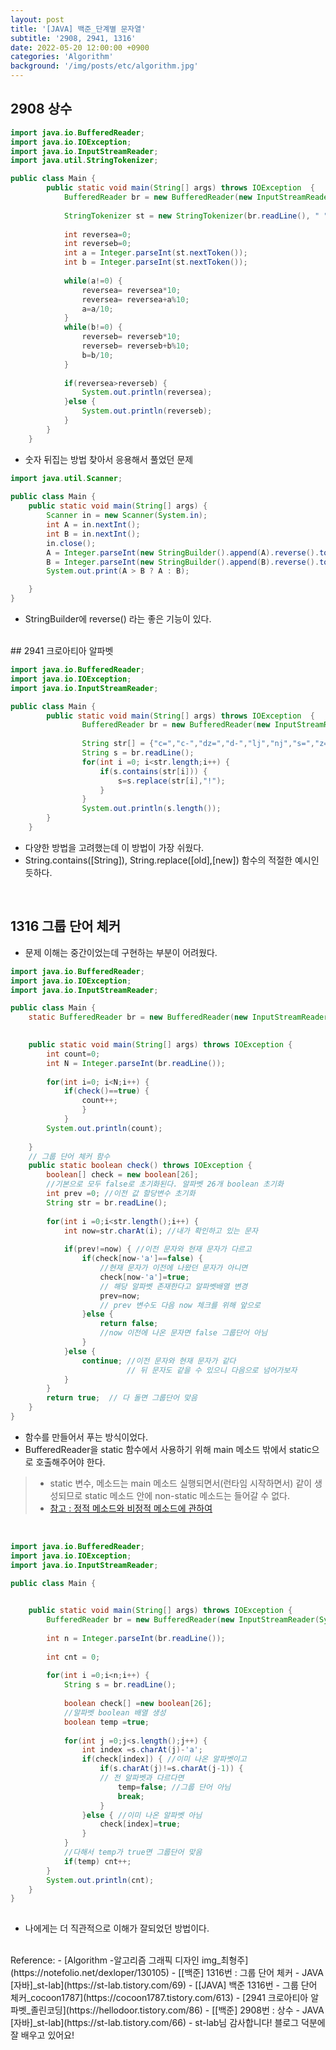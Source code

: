 ```yaml
---
layout: post
title: '[JAVA] 백준_단계별 문자열'
subtitle: '2908, 2941, 1316'
date: 2022-05-20 12:00:00 +0900
categories: 'Algorithm'
background: '/img/posts/etc/algorithm.jpg'
---
```


## 2908 상수

```java
import java.io.BufferedReader;
import java.io.IOException;
import java.io.InputStreamReader;
import java.util.StringTokenizer;

public class Main {
		public static void main(String[] args) throws IOException  {
			BufferedReader br = new BufferedReader(new InputStreamReader(System.in));
			
			StringTokenizer st = new StringTokenizer(br.readLine(), " ");
			
			int reversea=0;
			int reverseb=0;
			int a = Integer.parseInt(st.nextToken());
			int b = Integer.parseInt(st.nextToken());
			
			while(a!=0) {
				reversea= reversea*10;
				reversea= reversea+a%10;
				a=a/10;
			}
			while(b!=0) {
				reverseb= reverseb*10;
				reverseb= reverseb+b%10;
				b=b/10;
			}
			
			if(reversea>reverseb) {
				System.out.println(reversea);
			}else {
				System.out.println(reverseb);
			}
		}
	}	
```

- 숫자 뒤집는 방법 찾아서 응용해서 풀었던 문제


```java
import java.util.Scanner;
 
public class Main {
	public static void main(String[] args) {
		Scanner in = new Scanner(System.in);
		int A = in.nextInt();
		int B = in.nextInt();
        in.close();
		A = Integer.parseInt(new StringBuilder().append(A).reverse().toString());
		B = Integer.parseInt(new StringBuilder().append(B).reverse().toString());
		System.out.print(A > B ? A : B);

	}
}

```

- StringBuilder에 reverse() 라는 좋은 기능이 있다. 

<br>
## 2941 크로아티아 알파벳

```java
import java.io.BufferedReader;
import java.io.IOException;
import java.io.InputStreamReader;

public class Main {
		public static void main(String[] args) throws IOException  {
				BufferedReader br = new BufferedReader(new InputStreamReader(System.in));
				
				String str[] = {"c=","c-","dz=","d-","lj","nj","s=","z="};
				String s = br.readLine();
				for(int i =0; i<str.length;i++) {
					if(s.contains(str[i])) {
						s=s.replace(str[i],"!");
					}
				}
				System.out.println(s.length());
		}
	}
```

- 다양한 방법을 고려했는데 이 방법이 가장 쉬웠다. 
- String.contains([String]), String.replace([old],[new]) 함수의 적절한 예시인 듯하다. 

<br>

## 1316 그룹 단어 체커

- 문제 이해는 중간이었는데 구현하는 부분이 어려웠다.

```java
import java.io.BufferedReader;
import java.io.IOException;
import java.io.InputStreamReader;

public class Main {
	static BufferedReader br = new BufferedReader(new InputStreamReader(System.in));

	
	public static void main(String[] args) throws IOException {
		int count=0;
		int N = Integer.parseInt(br.readLine());
		
		for(int i=0; i<N;i++) {
			if(check()==true) {
				count++;
				}
			}
		System.out.println(count);
	
	}
	// 그룹 단어 체커 함수
	public static boolean check() throws IOException {
		boolean[] check = new boolean[26];
        //기본으로 모두 false로 초기화된다. 알파벳 26개 boolean 초기화
		int prev =0; //이전 값 할당변수 초기화
		String str = br.readLine();
		
		for(int i =0;i<str.length();i++) {
			int now=str.charAt(i); //내가 확인하고 있는 문자
            
			if(prev!=now) { //이전 문자와 현재 문자가 다르고
				if(check[now-'a']==false) {
                	//현재 문자가 이전에 나왔던 문자가 아니면
					check[now-'a']=true;
                    // 해당 알파벳 존재한다고 알파벳배열 변경
					prev=now;
                    // prev 변수도 다음 now 체크를 위해 앞으로
				}else {
					return false;
                    //now 이전에 나온 문자면 false 그룹단어 아님
				}
			}else { 
				continue; //이전 문자와 현재 문자가 같다
                		  // 뒤 문자도 같을 수 있으니 다음으로 넘어가보자
			}
		}
		return true;  // 다 돌면 그룹단어 맞음
	}
}
```

- 함수를 만들어서 푸는 방식이었다.
- BufferedReader을 static 함수에서 사용하기 위해 main 메소드 밖에서 static으로 호출해주어야 한다.
> - static 변수, 메소드는 main 메소드 실행되면서(런타임 시작하면서) 같이 생성되므로 static 메소드 안에 non-static 메소드는 들어갈 수 없다.
> - [참고 : 정적 메소드와 비정적 메소드에 관하여](https://ddungi.github.io/java/2022/05/05/staticNonstatic/) 

<br>

```java
import java.io.BufferedReader;
import java.io.IOException;
import java.io.InputStreamReader;

public class Main {

	
	public static void main(String[] args) throws IOException {
		BufferedReader br = new BufferedReader(new InputStreamReader(System.in));
		
		int n = Integer.parseInt(br.readLine());
		
		int cnt = 0;
		
		for(int i =0;i<n;i++) {
			String s = br.readLine();
			
			boolean check[] =new boolean[26];
            //알파벳 boolean 배열 생성
			boolean temp =true;
			
			for(int j =0;j<s.length();j++) {
				int index =s.charAt(j)-'a';
				if(check[index]) { //이미 나온 알파벳이고
					if(s.charAt(j)!=s.charAt(j-1)) {
                    // 전 알파벳과 다르다면
						temp=false; //그룹 단어 아님
						break;
					}
				}else { //이미 나온 알파벳 아님
					check[index]=true;
				}
			}
            //다해서 temp가 true면 그룹단어 맞음
			if(temp) cnt++;
		}
		System.out.println(cnt);
	}
}
	
```

- 나에게는 더 직관적으로 이해가 잘되었던 방법이다. 


<br>
Reference:
- [Algorithm -알고리즘 그래픽 디자인 img_최형주](https://notefolio.net/dexloper/130105)
- [[백준] 1316번 : 그룹 단어 체커 - JAVA [자바]_st-lab](https://st-lab.tistory.com/69)
- [[JAVA] 백준 1316번 - 그룹 단어 체커_cocoon1787](https://cocoon1787.tistory.com/613)
- [2941 크로아티아 알파벳_졸린코딩](https://hellodoor.tistory.com/86)
- [[백준] 2908번 : 상수 - JAVA [자바]_st-lab](https://st-lab.tistory.com/66)
- st-lab님 감사합니다! 블로그 덕분에 잘 배우고 있어요!